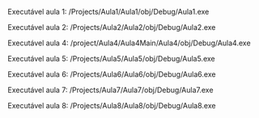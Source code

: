 Executável aula 1: /Projects/Aula1/Aula1/obj/Debug/Aula1.exe

Executável aula 2: /Projects/Aula2/Aula2/obj/Debug/Aula2.exe

Executável aula 4: /project/Aula4/Aula4Main/Aula4/obj/Debug/Aula4.exe

Executável aula 5: /Projects/Aula5/Aula5/obj/Debug/Aula5.exe

Executável aula 6: /Projects/Aula6/Aula6/obj/Debug/Aula6.exe

Executável aula 7: /Projects/Aula7/Aula7/obj/Debug/Aula7.exe

Executável aula 8: /Projects/Aula8/Aula8/obj/Debug/Aula8.exe
